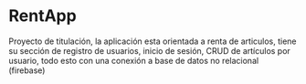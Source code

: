 # RentApp
Proyecto de titulación, la aplicación esta orientada a renta de articulos, tiene su sección de registro de usuarios, inicio de sesión, CRUD de artículos por usuario, todo esto con una conexión a base de datos no relacional (firebase)
